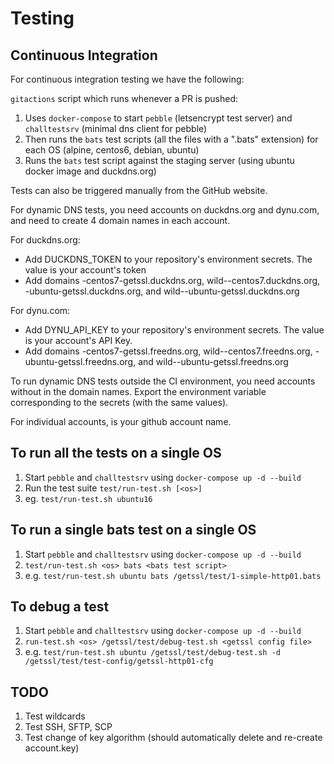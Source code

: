 # Testing

## Continuous Integration

For continuous integration testing we have the following:

`gitactions` script which runs whenever a PR is pushed:

1. Uses `docker-compose` to start `pebble` (letsencrypt test server) and `challtestsrv` (minimal dns client for pebble)
2. Then runs the `bats` test scripts (all the files with a ".bats" extension) for each OS (alpine, centos6, debian, ubuntu)
3. Runs the `bats` test script against the staging server (using ubuntu docker image and duckdns.org)

Tests can also be triggered manually from the GitHub website.

For dynamic DNS tests, you need accounts on duckdns.org and dynu.com, and need to create 4 domain names in each account.

For duckdns.org:
- Add DUCKDNS_TOKEN to your repository's environment secrets.  The value is your account's token
- Add domains <reponame>-centos7-getssl.duckdns.org, wild-<reponame>-centos7.duckdns.org, <reponame>-ubuntu-getssl.duckdns.org, and wild-<reponame>-ubuntu-getssl.duckdns.org

For dynu.com:
 - Add DYNU_API_KEY to your repository's environment secrets.  The value is your account's API Key.
 - Add domains <reponame>-centos7-getssl.freedns.org, wild-<reponame>-centos7.freedns.org, <reponame>-ubuntu-getssl.freedns.org, and wild-<reponame>-ubuntu-getssl.freedns.org

To run dynamic DNS tests outside the CI environment, you need accounts without <reponame> in the domain names.  Export the environment variable corresponding to the secrets (with the same values).

For individual accounts, <reponame> is your github account name.


## To run all the tests on a single OS

1. Start `pebble` and `challtestsrv` using ```docker-compose up -d --build```
2. Run the test suite ```test/run-test.sh [<os>]```
3. eg. `test/run-test.sh ubuntu16`

## To run a single bats test on a single OS

1. Start `pebble` and `challtestsrv` using ```docker-compose up -d --build```
2. ```test/run-test.sh <os> bats <bats test script>```
3. e.g. `test/run-test.sh ubuntu bats /getssl/test/1-simple-http01.bats`

## To debug a test

1. Start `pebble` and `challtestsrv` using ```docker-compose up -d --build```
2. ```run-test.sh <os> /getssl/test/debug-test.sh <getssl config file>```
3. e.g. `test/run-test.sh ubuntu /getssl/test/debug-test.sh -d /getssl/test/test-config/getssl-http01-cfg`

## TODO

1. Test wildcards
2. Test SSH, SFTP, SCP
3. Test change of key algorithm (should automatically delete and re-create account.key)

